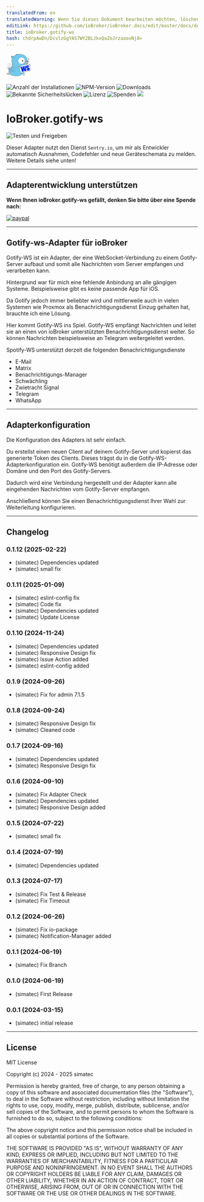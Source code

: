 ```yaml
---
translatedFrom: en
translatedWarning: Wenn Sie dieses Dokument bearbeiten möchten, löschen Sie bitte das Feld "translationsFrom". Andernfalls wird dieses Dokument automatisch erneut übersetzt
editLink: https://github.com/ioBroker/ioBroker.docs/edit/master/docs/de/adapterref/iobroker.gotify-ws/README.md
title: ioBroker.gotify-ws
hash: chdrpAwDn/DcvlzGgYAS7WY2BLJkxQaZoJrzaaoxNj8=
---
```

![Logo](../../../en/adapterref/iobroker.gotify-ws/admin/gotify-ws.png)

![Anzahl der Installationen](http://iobroker.live/badges/gotify-ws-stable.svg)
![NPM-Version](http://img.shields.io/npm/v/iobroker.gotify-ws.svg)
![Downloads](https://img.shields.io/npm/dm/iobroker.gotify-ws.svg)
![Bekannte Sicherheitslücken](https://snyk.io/test/github/simatec/ioBroker.gotify-ws/badge.svg)
![Lizenz](https://img.shields.io/github/license/simatec/ioBroker.gotify-ws?style=flat)
![Spenden](https://img.shields.io/badge/paypal-donate%20|%20spenden-blue.svg)
![](https://img.shields.io/static/v1?label=Sponsor&message=%E2%9D%A4&logo=GitHub&color=%23fe8e86)

# IoBroker.gotify-ws
![Testen und Freigeben](https://github.com/simatec/ioBroker.gotify-ws/workflows/Test%20and%20Release/badge.svg)

Dieser Adapter nutzt den Dienst `Sentry.io`, um mir als Entwickler automatisch Ausnahmen, Codefehler und neue Geräteschemata zu melden. Weitere Details siehe unten!

---

## Adapterentwicklung unterstützen
**Wenn Ihnen ioBroker.gotify-ws gefällt, denken Sie bitte über eine Spende nach:**

[![paypal](https://www.paypalobjects.com/en_US/DK/i/btn/btn_donateCC_LG.gif)](https://paypal.me/mk1676)

---

## Gotify-ws-Adapter für ioBroker
Gotify-WS ist ein Adapter, der eine WebSocket-Verbindung zu einem Gotify-Server aufbaut und somit alle Nachrichten vom Server empfangen und verarbeiten kann.

Hintergrund war für mich eine fehlende Anbindung an alle gängigen Systeme.
Beispielsweise gibt es keine passende App für iOS.

Da Gotify jedoch immer beliebter wird und mittlerweile auch in vielen Systemen wie Proxmox als Benachrichtigungsdienst Einzug gehalten hat, brauchte ich eine Lösung.

Hier kommt Gotify-WS ins Spiel.
Gotify-WS empfängt Nachrichten und leitet sie an einen von ioBroker unterstützten Benachrichtigungsdienst weiter. So können Nachrichten beispielsweise an Telegram weitergeleitet werden.

Spotify-WS unterstützt derzeit die folgenden Benachrichtigungsdienste

- E-Mail
- Matrix
- Benachrichtigungs-Manager
- Schwächling
- Zwietracht
Signal
- Telegram
- WhatsApp

---

## Adapterkonfiguration
Die Konfiguration des Adapters ist sehr einfach.

Du erstellst einen neuen Client auf deinem Gotify-Server und kopierst das generierte Token des Clients.
Dieses trägst du in die Gotify-WS-Adapterkonfiguration ein.
Gotify-WS benötigt außerdem die IP-Adresse oder Domäne und den Port des Gotify-Servers.

Dadurch wird eine Verbindung hergestellt und der Adapter kann alle eingehenden Nachrichten vom Gotify-Server empfangen.

Anschließend können Sie einen Benachrichtigungsdienst Ihrer Wahl zur Weiterleitung konfigurieren.

---

## Changelog

<!-- ### **WORK IN PROGRESS** -->
### 0.1.12 (2025-02-22)

-   (simatec) Dependencies updated
-   (simatec) small fix

### 0.1.11 (2025-01-09)

-   (simatec) eslint-config fix
-   (simatec) Code fix
-   (simatec) Dependencies updated
-   (simatec) Update License

### 0.1.10 (2024-11-24)

-   (simatec) Dependencies updated
-   (simatec) Responsive Design fix
-   (simatec) Issue Action added
-   (simatec) eslint-config added

### 0.1.9 (2024-09-26)

-   (simatec) Fix for admin 7.1.5

### 0.1.8 (2024-09-24)

-   (simatec) Responsive Design fix
-   (simatec) Cleaned code

### 0.1.7 (2024-09-16)

-   (simatec) Dependencies updated
-   (simatec) Responsive Design fix

### 0.1.6 (2024-09-10)

-   (simatec) Fix Adapter Check
-   (simatec) Dependencies updated
-   (simatec) Responsive Design added

### 0.1.5 (2024-07-22)

-   (simatec) small fix

### 0.1.4 (2024-07-19)

-   (simatec) Dependencies updated

### 0.1.3 (2024-07-17)

-   (simatec) Fix Test & Release
-   (simatec) Fix Timeout

### 0.1.2 (2024-06-26)

-   (simatec) Fix io-package
-   (simatec) Notification-Manager added

### 0.1.1 (2024-06-19)

-   (simatec) Fix Branch

### 0.1.0 (2024-06-19)

-   (simatec) First Release

### 0.0.1 (2024-03-15)

-   (simatec) initial release

---

## License

MIT License

Copyright (c) 2024 - 2025 simatec

Permission is hereby granted, free of charge, to any person obtaining a copy
of this software and associated documentation files (the "Software"), to deal
in the Software without restriction, including without limitation the rights
to use, copy, modify, merge, publish, distribute, sublicense, and/or sell
copies of the Software, and to permit persons to whom the Software is
furnished to do so, subject to the following conditions:

The above copyright notice and this permission notice shall be included in all
copies or substantial portions of the Software.

THE SOFTWARE IS PROVIDED "AS IS", WITHOUT WARRANTY OF ANY KIND, EXPRESS OR
IMPLIED, INCLUDING BUT NOT LIMITED TO THE WARRANTIES OF MERCHANTABILITY,
FITNESS FOR A PARTICULAR PURPOSE AND NONINFRINGEMENT. IN NO EVENT SHALL THE
AUTHORS OR COPYRIGHT HOLDERS BE LIABLE FOR ANY CLAIM, DAMAGES OR OTHER
LIABILITY, WHETHER IN AN ACTION OF CONTRACT, TORT OR OTHERWISE, ARISING FROM,
OUT OF OR IN CONNECTION WITH THE SOFTWARE OR THE USE OR OTHER DEALINGS IN THE
SOFTWARE.